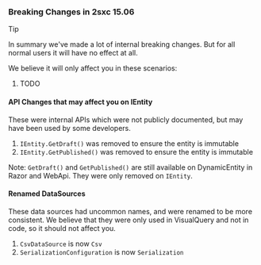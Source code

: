 
### Breaking Changes in 2sxc 15.06

> [!TIP]
> In summary we've made a lot of internal breaking changes.
> But for all normal users it will have no effect at all.

We believe it will only affect you in these scenarios:

1. TODO


#### API Changes that may affect you on IEntity

These were internal APIs which were not publicly documented, but may have been used by some developers.

1. `IEntity.GetDraft()` was removed to ensure the entity is immutable
1. `IEntity.GetPublished()` was removed to ensure the entity is immutable

Note: `GetDraft()` and `GetPublished()` are still available on DynamicEntity in Razor and WebApi.
They were only removed on `IEntity`.

#### Renamed DataSources

These data sources had uncommon names, and were renamed to be more consistent.
We believe that they were only used in VisualQuery and not in code, so it should not affect you.

1. `CsvDataSource` is now `Csv`
1. `SerializationConfiguration` is now `Serialization`
